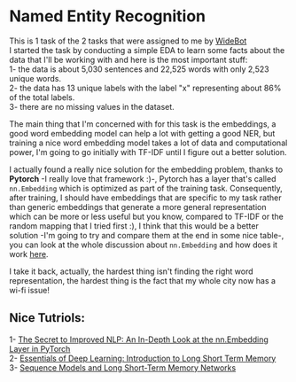 # Named Entity Recognition

This is 1 task of the 2 tasks that were assigned to me by [WideBot](https://widebot.net/)<br>
I started the task by conducting a simple EDA to learn some facts about the data that I'll be working with and here is the most important stuff:<br>
1- the data is about 5,030 sentences and 22,525 words with only 2,523 unique words.<br>
2- the data has 13 unique labels with the label "x" representing about 86% of the total labels.<br>
3- there are no missing values in the dataset.<br>

The main thing that I'm concerned with for this task is the embeddings, a good word embedding model can help a lot with getting a good NER, but training a nice word embedding model takes a lot of data and computational power, I'm going to go initially with TF-IDF until I figure out a better solution.

I actually found a really nice solution for the embedding problem, thanks to **Pytorch** -I really love that framework :)-, Pytorch has a layer that's called `nn.Embedding` which is optimized as part of the training task. Consequently, after training, I should have embeddings that are specific to my task rather than generic embeddings that generate a more general representation which can be more or less useful but you know, compared to TF-IDF or the random mapping that I tried first :), I think that this would be a better solution -I'm going to try and compare them at the end in some nice table-, you can look at the whole discussion about `nn.Embedding` and how does it work [here](https://discuss.pytorch.org/t/how-does-nn-embedding-work/88518).

I take it back, actually, the hardest thing isn't finding the right word representation, the hardest thing is the fact that my whole city now has a wi-fi issue!


## Nice Tutriols:
1- [The Secret to Improved NLP: An In-Depth Look at the nn.Embedding Layer in PyTorch](http://webcache.googleusercontent.com/search?q=cache:https://towardsdatascience.com/the-secret-to-improved-nlp-an-in-depth-look-at-the-nn-embedding-layer-in-pytorch-6e901e193e16&strip=0&vwsrc=1&referer=medium-parser)<br>
2- [Essentials of Deep Learning: Introduction to Long Short Term Memory](https://www.analyticsvidhya.com/blog/2017/12/fundamentals-of-deep-learning-introduction-to-lstm/)<br>
3- [Sequence Models and Long Short-Term Memory Networks](https://pytorch.org/tutorials/beginner/nlp/sequence_models_tutorial.html)<br>
